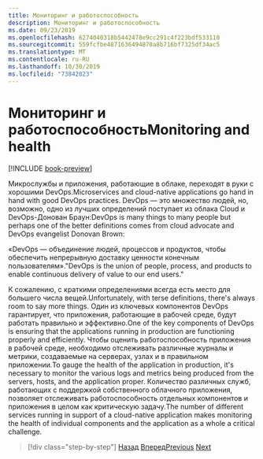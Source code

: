 ```yaml
---
title: Мониторинг и работоспособность
description: Мониторинг и работоспособность
ms.date: 09/23/2019
ms.openlocfilehash: 6274040318b5442478e9cc291c4f223bdf533110
ms.sourcegitcommit: 559fcfbe4871636494870a8b716bf7325df34ac5
ms.translationtype: MT
ms.contentlocale: ru-RU
ms.lasthandoff: 10/30/2019
ms.locfileid: "73842023"
---
```

# <a name="monitoring-and-health"></a><span data-ttu-id="92785-103">Мониторинг и работоспособность</span><span class="sxs-lookup"><span data-stu-id="92785-103">Monitoring and health</span></span>

[!INCLUDE [book-preview](../../../includes/book-preview.md)]

<span data-ttu-id="92785-104">Микрослужбы и приложения, работающие в облаке, переходят в руки с хорошими DevOps.</span><span class="sxs-lookup"><span data-stu-id="92785-104">Microservices and cloud-native applications go hand in hand with good DevOps practices.</span></span> <span data-ttu-id="92785-105">DevOps — это множество людей, но, возможно, одно из лучших определений поступает из облака Cloud и DevOps-Донован Браун:</span><span class="sxs-lookup"><span data-stu-id="92785-105">DevOps is many things to many people but perhaps one of the better definitions comes from cloud advocate and DevOps evangelist Donovan Brown:</span></span>

<span data-ttu-id="92785-106">«DevOps — объединение людей, процессов и продуктов, чтобы обеспечить непрерывную доставку ценности конечным пользователям».</span><span class="sxs-lookup"><span data-stu-id="92785-106">"DevOps is the union of people, process, and products to enable continuous delivery of value to our end users."</span></span>

<span data-ttu-id="92785-107">К сожалению, с краткими определениями всегда есть место для большего числа вещей.</span><span class="sxs-lookup"><span data-stu-id="92785-107">Unfortunately, with terse definitions, there's always room to say more things.</span></span> <span data-ttu-id="92785-108">Один из ключевых компонентов DevOps гарантирует, что приложения, работающие в рабочей среде, будут работать правильно и эффективно.</span><span class="sxs-lookup"><span data-stu-id="92785-108">One of the key components of DevOps is ensuring that the applications running in production are functioning properly and efficiently.</span></span> <span data-ttu-id="92785-109">Чтобы оценить работоспособность приложения в рабочей среде, необходимо отслеживать различные журналы и метрики, создаваемые на серверах, узлах и в правильном приложении.</span><span class="sxs-lookup"><span data-stu-id="92785-109">To gauge the health of the application in production, it's necessary to monitor the various logs and metrics being produced from the servers, hosts, and the application proper.</span></span> <span data-ttu-id="92785-110">Количество различных служб, работающих с поддержкой собственного облачного приложения, позволяет отслеживать работоспособность отдельных компонентов и приложения в целом как критическую задачу.</span><span class="sxs-lookup"><span data-stu-id="92785-110">The number of different services running in support of a cloud-native application makes monitoring the health of individual components and the application as a whole a critical challenge.</span></span>

>[!div class="step-by-step"]
><span data-ttu-id="92785-111">[Назад](resilient-communications.md)
>[Вперед](observability-patterns.md)</span><span class="sxs-lookup"><span data-stu-id="92785-111">[Previous](resilient-communications.md)
[Next](observability-patterns.md)</span></span>
